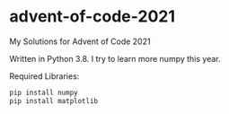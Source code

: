 # advent-of-code-2021
My Solutions for Advent of Code 2021

Written in Python 3.8. I try to learn more numpy this year.

Required Libraries:

```bash
pip install numpy
pip install matplotlib
```
